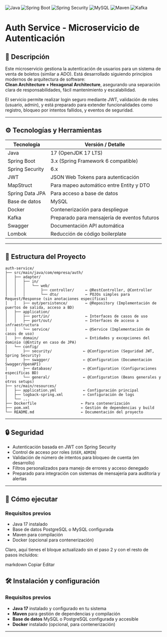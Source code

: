 ![Java](https://img.shields.io/badge/Java-17-blue?logo=java&logoColor=white)
![Spring Boot](https://img.shields.io/badge/Spring%20Boot-3.x-brightgreen?logo=springboot&logoColor=white)
![Spring Security](https://img.shields.io/badge/Spring%20Security-6.x-green?logo=springsecurity&logoColor=white)
![MySQL](https://img.shields.io/badge/MySQL-8.0-blue?logo=mysql&logoColor=white)
![Maven](https://img.shields.io/badge/Maven-3.9-red?logo=apachemaven&logoColor=white)
![Kafka](https://img.shields.io/badge/Kafka-3.4-yellow?logo=apachekafka&logoColor=black)

# Auth Service - Microservicio de Autenticación

## 📖 Descripción

Este microservicio gestiona la autenticación de usuarios para un sistema de venta de boletos (similar a ADO). Está desarrollado siguiendo principios modernos de arquitectura de software:  
**Clean Architecture + Hexagonal Architecture**, asegurando una separación clara de responsabilidades, fácil mantenimiento y escalabilidad.

El servicio permite realizar login seguro mediante JWT, validación de roles (usuario, admin), y está preparado para extender funcionalidades como registro, bloqueo por intentos fallidos, y eventos de seguridad.

---

## ⚙️ Tecnologías y Herramientas

| Tecnología             | Versión / Detalle                           |
|-----------------------|----------------------------------------------|
| Java                  | 17 (OpenJDK 17 LTS)                          |
| Spring Boot           | 3.x (Spring Framework 6 compatible)          |
| Spring Security       | 6.x                                          |
| JWT                   | JSON Web Tokens para autenticación           |
| MapStruct             | Para mapeo automático entre Entity y DTO     |
| Spring Data JPA       | Para acceso a base de datos                  |
| Base de datos         | MySQL                                        |
| Docker                | Contenerización para despliegue              |
| Kafka                 | Preparado para mensajería de eventos futuros |
| Swagger               | Documentación API automática                 |
| Lombok                | Reducción de código boilerplate              |


---

## 📂 Estructura del Proyecto

```plaintext
auth-service/
├── src/main/java/com/empresa/auth/
│   ├── adapter/
│   │   ├── in/
│   │   │   └── web/
│   │   │       ├── controller/     ← @RestController, @Controller
│   │   │       └── dto/            ← POJOs simples para Request/Response (sin anotaciones específicas)
│   │   ├── out/persistence/        ← @Repository (Implementación de puertos de salida, acceso a BD)
│   ├── application/
│   │   ├── port/in/                ← Interfaces de casos de uso
│   │   ├── port/out/               ← Interfaces de acceso a infraestructura
│   │   └── service/                ← @Service (Implementación de casos de uso)
│   ├── domain/                     ← Entidades y excepciones del dominio (@Entity en caso de JPA)
│   └── config/
│       ├── security/              ← @Configuration (Seguridad JWT, Spring Security)
│       ├── swagger/               ← @Configuration (Documentación Swagger/OpenAPI)
│       ├── database/              ← @Configuration (Configuraciones específicas BD)
│       └── general/               ← @Configuration (Beans generales y otros setups)
├── src/main/resources/
│   ├── application.yml            ← Configuración principal
│   ├── logback-spring.xml         ← Configuración de logs
│   └── ...
├── Dockerfile                    ← Para contenerización
├── pom.xml                       ← Gestión de dependencias y build
└── README.md                     ← Documentación del proyecto

```
---

## 🔒 Seguridad

- Autenticación basada en JWT con Spring Security  
- Control de acceso por roles (`USER`, `ADMIN`)  
- Validación de número de intentos para bloqueo de cuenta (en desarrollo)  
- Filtros personalizados para manejo de errores y acceso denegado  
- Preparado para integración con sistemas de mensajería para auditoría y alertas

---

## 🚀 Cómo ejecutar

### Requisitos previos

- Java 17 instalado  
- Base de datos PostgreSQL o MySQL configurada  
- Maven para compilación  
- Docker (opcional para contenerización)

Claro, aquí tienes el bloque actualizado sin el paso 2 y con el resto de pasos incluidos:

markdown
Copiar
Editar
## 🛠️ Instalación y configuración

### Requisitos previos

- **Java 17** instalado y configurado en tu sistema  
- **Maven** para gestión de dependencias y compilación  
- **Base de datos** MySQL o PostgreSQL configurada y accesible  
- **Docker** instalado (opcional, para contenerización)  

---




